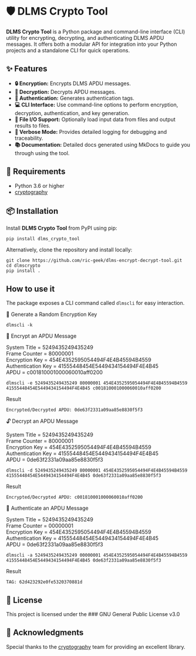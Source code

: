 # 🛡️ DLMS Crypto Tool

**DLMS Crypto Tool** is a Python package and command-line interface (CLI) utility for encrypting, decrypting, and authenticating DLMS APDU messages. It offers both a modular API for integration into your Python projects and a standalone CLI for quick operations.

## ✨ Features

- **🔒 Encryption:** Encrypts DLMS APDU messages.
- **🔑 Decryption:** Decrypts APDU messages.
- **🧾 Authentication:** Generates authentication tags.
- **💻 CLI Interface:** Use command-line options to perform encryption, decryption, authentication, and key generation.
- **📁 File I/O Support:** Optionally load input data from files and output results to files.
- **📝 Verbose Mode:** Provides detailed logging for debugging and traceability.
- **📚 Documentation:** Detailed docs generated using MkDocs to guide you through using the tool.

## 🚀 Requirements

- Python 3.6 or higher
- [cryptography](https://pypi.org/project/cryptography/)

## 📦 Installation

Install **DLMS Crypto Tool** from PyPI using pip:

```
pip install dlms_crypto_tool
```

Alternatively, clone the repository and install locally:

```
git clone https://github.com/ric-geek/dlms-encrypt-decrypt-tool.git
cd dlmscrypto
pip install .
```

## How to use it

The package exposes a CLI command called `dlmscli` for easy interaction.

🔑 Generate a Random Encryption Key

```
dlmscli -k
```

🔐 Encrypt an APDU Message

System Title = 5249435249435249\
Frame Counter = 80000001\
Encryption Key = 454E4352595054494F4E4B45594B4559\
Authentication Key = 41555448454E5449434154494F4E4B45\
APDU = c001810001000060010aff0200

```
dlmscli -e 5249435249435249 80000001 454E4352595054494F4E4B45594B4559 41555448454E5449434154494F4E4B45 c001810001000060010aff0200
```
Result
```
Encrypted/Decrypted APDU: 0de63f2331a09aa85e8830f5f3
```

🔓 Decrypt an APDU Message

System Title = 5249435249435249\
Frame Counter = 80000001\
Encryption Key = 454E4352595054494F4E4B45594B4559\
Authentication Key = 41555448454E5449434154494F4E4B45\
APDU = 0de63f2331a09aa85e8830f5f3

```
dlmscli -d 5249435249435249 80000001 454E4352595054494F4E4B45594B4559 41555448454E5449434154494F4E4B45 0de63f2331a09aa85e8830f5f3
```
Result
```
Encrypted/Decrypted APDU: c001810001000060010aff0200
```

🔎 Authenticate an APDU Message

System Title = 5249435249435249\
Frame Counter = 00000001\
Encryption Key = 454E4352595054494F4E4B45594B4559\
Authentication Key = 41555448454E5449434154494F4E4B45\
APDU = 0de63f2331a09aa85e8830f5f3
```
dlmscli -a 5249435249435249 00000001 454E4352595054494F4E4B45594B4559 41555448454E5449434154494F4E4B45 0de63f2331a09aa85e8830f5f3
```
Result
```
TAG: 62d423292e0fe5320370881d
```

## 📜 License

This project is licensed under the ### GNU General Public License v3.0

## 🙏 Acknowledgments

Special thanks to the [cryptography](https://github.com/pyca/cryptography) team for providing an excellent library.





